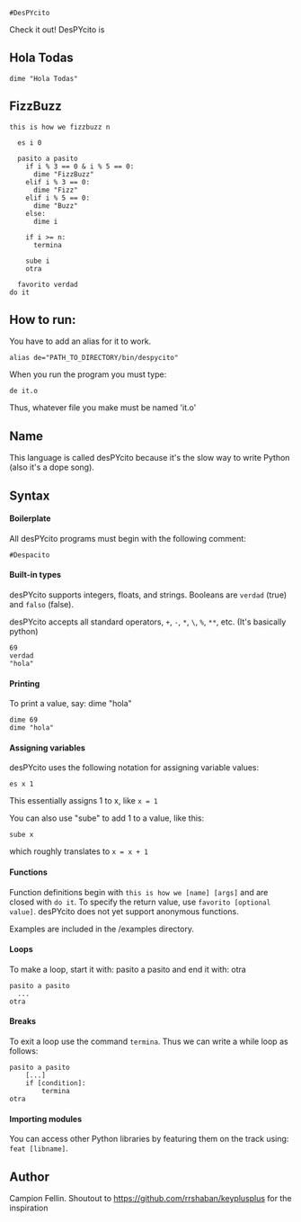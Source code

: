 `#DesPYcito`

Check it out! DesPYcito is 

## Hola Todas
```
dime "Hola Todas"
```

## FizzBuzz

```
this is how we fizzbuzz n

  es i 0

  pasito a pasito
    if i % 3 == 0 & i % 5 == 0:
      dime "FizzBuzz"
    elif i % 3 == 0:
      dime "Fizz"
    elif i % 5 == 0:
      dime "Buzz"
    else:
      dime i

    if i >= n:
      termina

    sube i
    otra

  favorito verdad
do it
```

## How to run:

You have to add an alias for it to work.
```
alias de="PATH_TO_DIRECTORY/bin/despycito"
```

When you run the program you must type:

```
de it.o
```

Thus, whatever file you make must be named 'it.o'

## Name
This language is called desPYcito because it's the slow way to write Python (also it's a dope song).

## Syntax

#### Boilerplate
All desPYcito programs must begin with the following comment:

```
#Despacito
```

#### Built-in types
desPYcito supports integers, floats, and strings. Booleans are `verdad` (true) and `falso` (false).

desPYcito accepts all standard operators, `+`, `-`, `*`, `\`, `%`, `**`, etc. (It's basically python)

```
69
verdad
"hola"
```

#### Printing
To print a value, say: dime "hola"

```
dime 69
dime "hola"
```


#### Assigning variables
desPYcito uses the following notation for assigning variable values:

```
es x 1
```

This essentially assigns 1 to x, like `x = 1`

You can also use "sube" to add 1 to a value, like this:

```
sube x
```
which roughly translates to `x = x + 1`

#### Functions
Function definitions begin with `this is how we [name] [args]` and are closed with `do it`. To specify the return value, use `favorito [optional value]`. desPYcito does not yet support anonymous functions.

Examples are included in the /examples directory.

#### Loops
To make a loop, start it with: pasito a pasito and end it with: otra
```
pasito a pasito
  ...
otra
```

#### Breaks
To exit a loop use the command `termina`. Thus we can write a while loop as follows:

```
pasito a pasito
	[...]
	if [condition]:
		termina
otra
```

#### Importing modules
You can access other Python libraries by featuring them on the track using: `feat [libname]`.

## Author

Campion Fellin. Shoutout to https://github.com/rrshaban/keyplusplus for the inspiration
